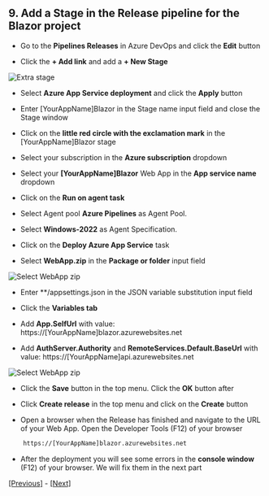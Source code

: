 ## 9. Add a Stage in the Release pipeline for the Blazor project

* Go to the **Pipelines Releases** in Azure DevOps and click the **Edit** button

* Click the **+ Add link** and add a **+ New Stage**

![Extra stage](../images/add_stage_in_release_pipeline.png)

* Select **Azure App Service deployment** and click the **Apply** button

* Enter [YourAppName]Blazor in the Stage name input field and close the Stage window

* Click on the **little red circle with the exclamation mark** in the [YourAppName]Blazor stage

* Select your subscription in the **Azure subscription** dropdown

* Select your **[YourAppName]Blazor** Web App in the **App service name** dropdown

* Click on the **Run on agent task**
  
* Select Agent pool **Azure Pipelines** as Agent Pool.
  
* Select **Windows-2022** as Agent Specification.

* Click on the **Deploy Azure App Service** task

* Select **WebApp.zip** in the **Package or folder** input field

![Select WebApp zip](../images/select_webapp_zip.png)

* Enter **/appsettings.json in the JSON variable substitution input field

* Click the **Variables tab**

* Add **App.SelfUrl** with value: https://[YourAppName]blazor.azurewebsites.net

* Add **AuthServer.Authority** and **RemoteServices.Default.BaseUrl** with value: https://[YourAppName]api.azurewebsites.net

![Select WebApp zip](../images/set_variables_blazor_deployment.png)

* Click the **Save** button in the top menu. Click the **OK** button after

* Click **Create release** in the top menu and click on the **Create** button

* Open a browser when the Release has finished and navigate to the URL of your Web App. Open the Developer Tools (F12) of your browser

```html
    https://[YourAppName]blazor.azurewebsites.net
```

* After the deployment you will see some errors in the **console window** (F12) of your browser. We will fix them in the next part

[[Previous]](tutorial/../8.create-a-web-app-in-the-azure-portal-for-the-blazor-project.md) - [[Next]](tutorial/../10.deployment-blazor-project-succeeded-web-app-still-not-working-fix-the-issues.md)
